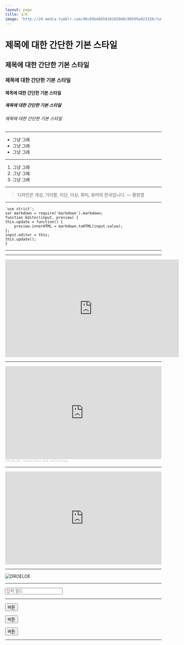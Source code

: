 ```yaml
---
layout: page
title: 소개
image: 'http://24.media.tumblr.com/90c89b46856381850d8c90509a023320/tumblr_mq3m2bYU7V1su3s6uo1_1280.gif'
---
```


# 제목에 대한 간단한 기본 스타일
## 제목에 대한 간단한 기본 스타일
### 제목에 대한 간단한 기본 스타일
#### 제목에 대한 간단한 기본 스타일
##### 제목에 대한 간단한 기본 스타일
###### 제목에 대한 간단한 기본 스타일

***

* 그냥 그래
* 그냥 그래
* 그냥 그래

***

1. 그냥 그래
2. 그냥 그래
3. 그냥 그래

***

> 디자인은 개성, 기이함, 이단, 이상, 취미, 유머의 천국입니다. — 황원영

***

    'use strict';
    var markdown = require('markdown').markdown;
    function Editor(input, preview) {   
    this.update = function() {
        preview.innerHTML = markdown.toHTML(input.value);
    };
    input.editor = this;
    this.update();
    }

***

<script src="https://gist.github.com/ahmadajmi/dbb4f713317721668bcbc39420562afc.js"></script>

***

<iframe width="560" height="315" src="https://www.youtube.com/embed/NF2HpikZGz4" title="YouTube video player" frameborder="0" allow="accelerometer; autoplay; clipboard-write; encrypted-media; gyroscope; picture-in-picture" allowfullscreen></iframe>

***

<iframe width="100%" height="300" scrolling="no" frameborder="no" allow="autoplay" src="https://w.soundcloud.com/player/?url=https%3A//api.soundcloud.com/tracks/678838419&color=%23ff5500&auto_play=false&hide_related=false&show_comments=true&show_user=true&show_reposts=false&show_teaser=true&visual=true"></iframe><div style="font-size: 10px; color: #cccccc;line-break: anywhere;word-break: normal;overflow: hidden;white-space: nowrap;text-overflow: ellipsis; font-family: Interstate,Lucida Grande,Lucida Sans Unicode,Lucida Sans,Garuda,Verdana,Tahoma,sans-serif;font-weight: 100;"><a href="https://soundcloud.com/droeloemusic" title="DROELOE" target="_blank" style="color: #cccccc; text-decoration: none;">DROELOE</a> · <a href="https://soundcloud.com/droeloemusic/written-maze-feat-iris-penning" title="Written Maze (feat. Iris Penning)" target="_blank" style="color: #cccccc; text-decoration: none;">Written Maze (feat. Iris Penning)</a></div>

***

<iframe height="300" style="width: 100%;" scrolling="no" title="The Last Experience" src="https://codepen.io/ge1doot/embed/LZdOwj?default-tab=html%2Cresult" frameborder="no" loading="lazy" allowtransparency="true" allowfullscreen="true">
  See the Pen <a href="https://codepen.io/ge1doot/pen/LZdOwj">
  The Last Experience</a> by Gerard Ferrandez (<a href="https://codepen.io/ge1doot">@ge1doot</a>)
  on <a href="https://codepen.io">CodePen</a>.
</iframe>

***

![DROELOE](https://droeloe.com/wp-content/uploads/cropped-DR_2019_PRESSPIC-scaled-1.jpg)

***

<input type="text" placeholder="입력 필드">

***

<button class="c-btn c-btn--small">버튼</button>

<button class="c-btn">버튼</button>

<button class="c-btn c-btn--full">버튼</button>

***